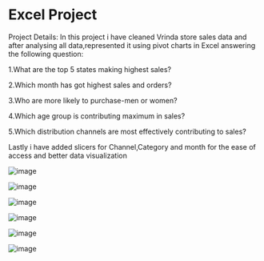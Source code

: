 # Excel Project
Project Details:
In this project i have cleaned Vrinda store sales data and after analysing all data,represented it using pivot charts in Excel
answering the following question:

1.What are the top 5 states making highest sales?

2.Which month has got highest sales and orders?

3.Who are more likely to purchase-men or women?

4.Which age group is contributing maximum in sales?

5.Which distribution channels are most effectively contributing to sales?

Lastly i have added slicers for Channel,Category and month for the ease of access and better data visualization






![image](https://github.com/Suruchi-31/Excel_Store_Sales_Analysis/assets/156790372/828a943e-092a-4ffb-a8bb-76c69c302f68)




![image](https://github.com/Suruchi-31/Excel_Store_Sales_Analysis/assets/156790372/6bc535e0-f00b-4691-b25b-936324774010)





![image](https://github.com/Suruchi-31/Excel_Store_Sales_Analysis/assets/156790372/29ffa823-197e-492c-a85f-6add6f730713) 

![image](https://github.com/Suruchi-31/Excel_Store_Sales_Analysis/assets/156790372/071c928a-c5fb-4b0c-b6be-a3e8608bb5fd)




![image](https://github.com/Suruchi-31/Excel_Store_Sales_Analysis/assets/156790372/1d921988-e4d1-4b09-b603-8540a3905886)

![image](https://github.com/Suruchi-31/Excel_Store_Sales_Analysis/assets/156790372/55ef61c4-8558-4f5d-9043-5f54341d8436)

